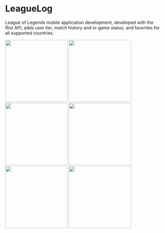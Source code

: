 # LeagueLog

League of Legends mobile application development, developed with the Riot API, 
adds user tier, match history and in-game status, and favorites for all supported countries.


<div>
<img width="200" src="https://user-images.githubusercontent.com/19877629/67377397-8d9e5280-f5c0-11e9-8935-0d7e2009526c.png">
<img width="200" src="https://user-images.githubusercontent.com/19877629/67377398-8d9e5280-f5c0-11e9-8637-d8b1dc34a774.png">
<img width="200" src="https://user-images.githubusercontent.com/19877629/67377400-8e36e900-f5c0-11e9-85f1-463711857424.png">
<img width="200" src="https://user-images.githubusercontent.com/19877629/67377402-8e36e900-f5c0-11e9-96eb-73a9764ba4dc.png">
<img width="200" src="https://user-images.githubusercontent.com/19877629/67377403-8ecf7f80-f5c0-11e9-8ab2-18a10ea5714e.png">
<img width="200" src="https://user-images.githubusercontent.com/19877629/67377404-8ecf7f80-f5c0-11e9-9371-fe7bb8e7ff22.png">
</div>
